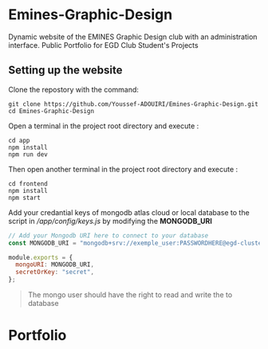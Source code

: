 # Emines-Graphic-Design

Dynamic website of the EMINES Graphic Design club with an administration interface.
Public Portfolio for EGD Club Student's Projects

## Setting up the website

Clone the repostory with the command:
```
git clone https://github.com/Youssef-ADOUIRI/Emines-Graphic-Design.git
cd Emines-Graphic-Design
```

Open a terminal in the project root directory and execute :
```
cd app
npm install
npm run dev
```
Then open another terminal in the project root directory and execute :
```
cd frontend
npm install
npm start
```
Add your credantial keys of mongodb atlas cloud or local database to the script in */app/config/keys.js* by modifying the **MONGODB_URI**
```jsx
// Add your Mongodb URI here to connect to your database
const MONGODB_URI = "mongodb+srv://exemple_user:PASSWORDHERE@egd-cluster.exemple.mongodb.net/?retryWrites=true&w=majority"

module.exports = {
  mongoURI: MONGODB_URI,
  secretOrKey: "secret",
};
```
> The mongo user should have the right to read and write the to database
# Portfolio
